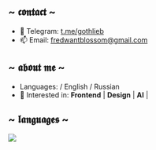 ## ~ 𝖈𝖔𝖓𝖙𝖆𝖈𝖙 ~
- 📲 Telegram: [t.me/gothlieb](https://t.me/gothlieb)
- 📫 Email: fredwantblossom@gmail.com

## ~ 𝖆𝖇𝖔𝖚𝖙 𝖒𝖊 ~ 
- Languages: / English / Russian
- 👀 Interested in:  **Frontend** | **Design** | **AI** |

## ~ 𝖑𝖆𝖓𝖌𝖚𝖆𝖌𝖊𝖘 ~
  <a href="https://skillicons.dev">
    <img src="https://skillicons.dev/icons?i=html,css,scss,js,ts,react,vue,redux,docker,git, gulp" />
  </a>
